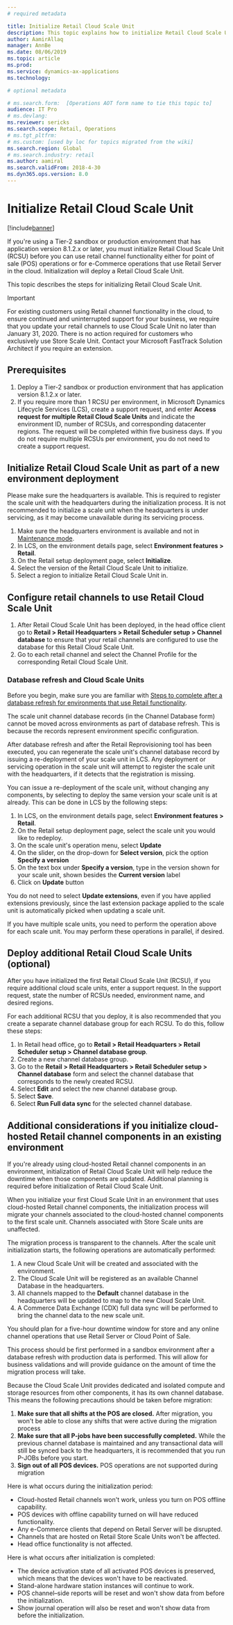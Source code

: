 ```yaml
---
# required metadata

title: Initialize Retail Cloud Scale Unit
description: This topic explains how to initialize Retail Cloud Scale Unit.
author: AamirAllaq
manager: AnnBe
ms.date: 08/06/2019
ms.topic: article
ms.prod:
ms.service: dynamics-ax-applications
ms.technology:

# optional metadata

# ms.search.form:  [Operations AOT form name to tie this topic to]
audience: IT Pro
# ms.devlang:
ms.reviewer: sericks
ms.search.scope: Retail, Operations
# ms.tgt_pltfrm:
# ms.custom: [used by loc for topics migrated from the wiki]
ms.search.region: Global
# ms.search.industry: retail
ms.author: aamiral
ms.search.validFrom: 2018-4-30
ms.dyn365.ops.version: 8.0
---
```



# Initialize Retail Cloud Scale Unit

[!include[banner](../includes/banner.md)]

If you're using a Tier-2 sandbox or production environment that has application version 8.1.2.x or later, you must initialize Retail Cloud Scale Unit (RCSU) before you can use retail channel functionality either for point of sale (POS) operations or for e-Commerce operations that use Retail Server in the cloud. Initialization will deploy a Retail Cloud Scale Unit.

This topic describes the steps for initializing Retail Cloud Scale Unit.

> [!IMPORTANT]
> For existing customers using Retail channel functionality in the cloud, to ensure continued and uninterrupted support for your business, we require that you update your retail channels to use Cloud Scale Unit no later than January 31, 2020. There is no action required for customers who exclusively use Store Scale Unit. Contact your Microsoft FastTrack Solution Architect if you require an extension.

## Prerequisites

1. Deploy a Tier-2 sandbox or production environment that has application version 8.1.2.x or later.
2. If you require more than 1 RCSU per environment, in Microsoft Dynamics Lifecycle Services (LCS), create a support request, and enter **Access request for multiple Retail Cloud Scale Units** and indicate the environment ID, number of RCSUs, and corresponding datacenter regions. The request will be completed within five business days. If you do not require multiple RCSUs per environment, you do not need to create a support request. 

## Initialize Retail Cloud Scale Unit as part of a new environment deployment

Please make sure the headquarters is available. This is required to register the scale unit with the headquarters during the initialization process. It is not recommended to initialize a scale unit when the headquarters is under servicing, as it may become unavailable during its servicing process.

1. Make sure the headquarters environment is available and not in [Maintenance mode](../sysadmin/maintenance-mode.md).
2. In LCS, on the environment details page, select **Environment features \> Retail**.
3. On the Retail setup deployment page, select **Initialize**.
4. Select the version of the Retail Cloud Scale Unit to initialize.
5. Select a region to initialize Retail Cloud Scale Unit in.

## Configure retail channels to use Retail Cloud Scale Unit

1. After Retail Cloud Scale Unit has been deployed, in the head office client go to **Retail > Retail Headquarters > Retail Scheduler setup > Channel database** to ensure that your retail channels are configured to use the database for this Retail Cloud Scale Unit.
2. Go to each retail channel and select the Channel Profile for the corresponding Retail Cloud Scale Unit.

### Database refresh and Cloud Scale Units

Before you begin, make sure you are familiar with [Steps to complete after a database refresh for environments that use Retail functionality](../database/database-refresh.md#steps-to-complete-after-a-database-refresh-for-environments-that-use-Commerce-functionality).

The scale unit channel database records (in the Channel Database form) cannot be moved across environments as part of database refresh. This is because the records represent environment specific configuration.

After database refresh and after the Retail Reprovisioning tool has been executed, you can regenerate the scale unit's channel database record by issuing a re-deployment of your scale unit in LCS. Any deployment or servicing operation in the scale unit will attempt to register the scale unit with the headquarters, if it detects that the registration is missing.

You can issue a re-deployment of the scale unit, without changing any components, by selecting to deploy the same version your scale unit is at already. This can be done in LCS by the following steps:

1. In LCS, on the environment details page, select **Environment features \> Retail**.
2. On the Retail setup deployment page, select the scale unit you would like to redeploy.
3. On the scale unit's operation menu, select **Update**
4. On the slider, on the drop-down for **Select version**, pick the option **Specify a version**
5. On the text box under **Specify a version**, type in the version shown for your scale unit, shown besides the **Current version** label
6. Click on **Update** button

You do not need to select **Update extensions**, even if you have applied extensions previously, since the last extension package applied to the scale unit is automatically picked when updating a scale unit.

If you have multiple scale units, you need to perform the operation above for each scale unit. You may perform these operations in parallel, if desired.

## Deploy additional Retail Cloud Scale Units (optional)

After you have initialized the first Retail Cloud Scale Unit (RCSU), if you require additional cloud scale units, enter a support request. In the support request, state the number of RCSUs needed, environment name, and desired regions.

For each additional RCSU that you deploy, it is also recommended that you create a separate channel database group for each RCSU. To do this, follow these steps:

1. In Retail head office, go to **Retail > Retail Headquarters > Retail Scheduler setup > Channel database group**.
2. Create a new channel database group.
3. Go to the **Retail > Retail Headquarters > Retail Scheduler setup > Channel database** form and select the channel database that corresponds to the newly created RCSU.
4. Select **Edit** and select the new channel database group.
5. Select **Save**.
6. Select **Run Full data sync** for the selected channel database.

## Additional considerations if you initialize cloud-hosted Retail channel components in an existing environment

If you're already using cloud-hosted Retail channel components in an environment, initialization of Retail Cloud Scale Unit will help reduce the downtime when those components are updated. Additional planning is required before initialization of Retail Cloud Scale Unit.

When you initialize your first Cloud Scale Unit in an environment that uses cloud-hosted Retail channel components, the initialization process will migrate your channels associated to the cloud-hosted channel components to the first scale unit. Channels associated with Store Scale units are unaffected.

The migration process is transparent to the channels. After the scale unit initialization starts, the following operations are automatically performed:

1. A new Cloud Scale Unit will be created and associated with the environment.
2. The Cloud Scale Unit will be registered as an available Channel Database in the headquarters.
3. All channels mapped to the **Default** channel database in the headquarters will be updated to map to the new Cloud Scale Unit.
4. A Commerce Data Exchange (CDX) full data sync will be performed to bring the channel data to the new scale unit.

You should plan for a five-hour downtime window for store and any online channel operations that use Retail Server or Cloud Point of Sale.

This process should be first performed in a sandbox environment after a database refresh with production data is performed. This will allow for business validations and will provide guidance on the amount of time the migration process will take.

Because the Cloud Scale Unit provides dedicated and isolated compute and storage resources from other components, it has its own channel database. This means the following precautions should be taken before migration:

1. **Make sure that all shifts at the POS are closed.** After migration, you won't be able to close any shifts that were active during the migration process
2. **Make sure that all P-jobs have been successfully completed.** While the previous channel database is maintained and any transactional data will still be synced back to the headquarters, it is recommended that you run P-JOBs before you start.
3. **Sign out of all POS devices.** POS operations are not supported during migration

Here is what occurs during the initialization period:

- Cloud-hosted Retail channels won't work, unless you turn on POS offline capability.
- POS devices with offline capability turned on will have reduced functionality.
- Any e-Commerce clients that depend on Retail Server will be disrupted.
- Channels that are hosted on Retail Store Scale Units won't be affected.
- Head office functionality is not affected.

Here is what occurs after initialization is completed:

- The device activation state of all activated POS devices is preserved, which means that the devices won't have to be reactivated.
- Stand-alone hardware station instances will continue to work.
- POS channel–side reports will be reset and won't show data from before the initialization.
- Show journal operation will also be reset and won't show data from before the initialization.
